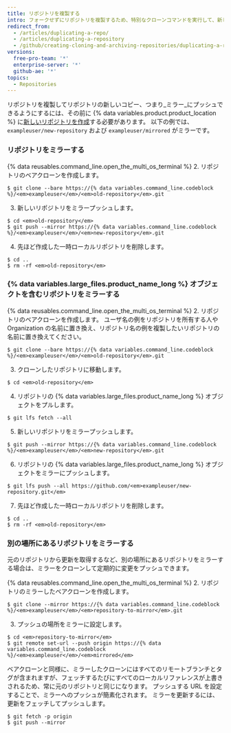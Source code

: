 ```yaml
---
title: リポジトリを複製する
intro: フォークせずにリポジトリを複製するため、特別なクローンコマンドを実行して、新しいリポジトリにミラープッシュすることができます。
redirect_from:
  - /articles/duplicating-a-repo/
  - /articles/duplicating-a-repository
  - /github/creating-cloning-and-archiving-repositories/duplicating-a-repository
versions:
  free-pro-team: '*'
  enterprise-server: '*'
  github-ae: '*'
topics:
  - Repositories
---
```


リポジトリを複製してリポジトリの新しいコピー、つまり_ミラー_にプッシュできるようにするには、その前に {% data variables.product.product_location %} に[新しいリポジトリを作成](/articles/creating-a-new-repository)する必要があります。 以下の例では、`exampleuser/new-repository` および `exampleuser/mirrored` がミラーです。

### リポジトリをミラーする

{% data reusables.command_line.open_the_multi_os_terminal %}
2. リポジトリのベアクローンを作成します。
  ```shell
  $ git clone --bare https://{% data variables.command_line.codeblock %}/<em>exampleuser</em>/<em>old-repository</em>.git
  ```
3. 新しいリポジトリをミラープッシュします。
  ```shell
  $ cd <em>old-repository</em>
  $ git push --mirror https://{% data variables.command_line.codeblock %}/<em>exampleuser</em>/<em>new-repository</em>.git
  ```
4. 先ほど作成した一時ローカルリポジトリを削除します。
  ```shell
  $ cd ..
  $ rm -rf <em>old-repository</em>
  ```

### {% data variables.large_files.product_name_long %} オブジェクトを含むリポジトリをミラーする

{% data reusables.command_line.open_the_multi_os_terminal %}
2. リポジトリのベアクローンを作成します。 ユーザ名の例をリポジトリを所有する人や Organization の名前に置き換え、リポジトリ名の例を複製したいリポジトリの名前に置き換えてください。
  ```shell
  $ git clone --bare https://{% data variables.command_line.codeblock %}/<em>exampleuser</em>/<em>old-repository</em>.git
  ```
3. クローンしたリポジトリに移動します。
  ```shell
  $ cd <em>old-repository</em>
  ```
4. リポジトリの {% data variables.large_files.product_name_long %} オブジェクトをプルします。
  ```shell
  $ git lfs fetch --all
  ```
5. 新しいリポジトリをミラープッシュします。
  ```shell
  $ git push --mirror https://{% data variables.command_line.codeblock %}/<em>exampleuser</em>/<em>new-repository</em>.git
  ```
6. リポジトリの {% data variables.large_files.product_name_long %} オブジェクトをミラーにプッシュします。
  ```shell
  $ git lfs push --all https://github.com/<em>exampleuser/new-repository.git</em>
  ```
7. 先ほど作成した一時ローカルリポジトリを削除します。
  ```shell
  $ cd ..
  $ rm -rf <em>old-repository</em>
  ```

### 別の場所にあるリポジトリをミラーする

元のリポジトリから更新を取得するなど、別の場所にあるリポジトリをミラーする場合は、ミラーをクローンして定期的に変更をプッシュできます。

{% data reusables.command_line.open_the_multi_os_terminal %}
2. リポジトリのミラーしたベアクローンを作成します。
  ```shell
  $ git clone --mirror https://{% data variables.command_line.codeblock %}/<em>exampleuser</em>/<em>repository-to-mirror</em>.git
  ```
3. プッシュの場所をミラーに設定します。
  ```shell
  $ cd <em>repository-to-mirror</em>
  $ git remote set-url --push origin https://{% data variables.command_line.codeblock %}/<em>exampleuser</em>/<em>mirrored</em>
  ```

ベアクローンと同様に、ミラーしたクローンにはすべてのリモートブランチとタグが含まれますが、フェッチするたびにすべてのローカルリファレンスが上書きされるため、常に元のリポジトリと同じになります。 プッシュする URL を設定することで、ミラーへのプッシュが簡素化されます。 ミラーを更新するには、更新をフェッチしてプッシュします。

```shell
$ git fetch -p origin
$ git push --mirror
```
